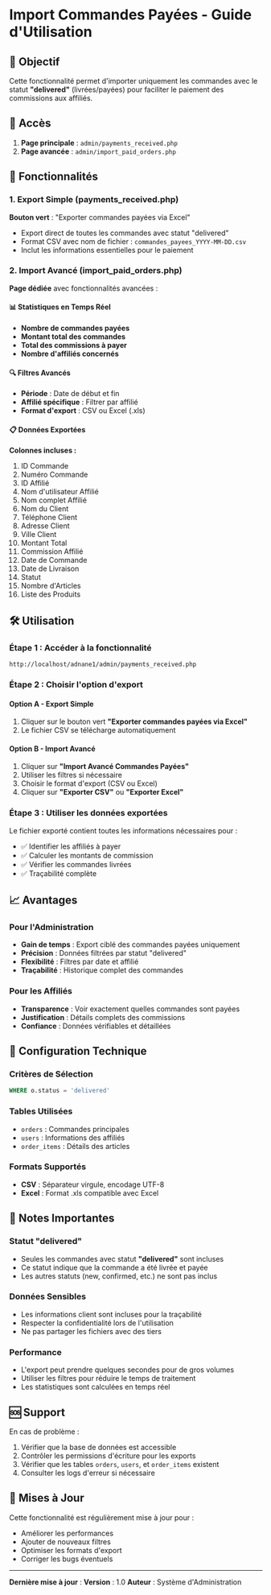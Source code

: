 # Import Commandes Payées - Guide d'Utilisation

## 🎯 Objectif

Cette fonctionnalité permet d'importer uniquement les commandes avec le statut **"delivered"** (livrées/payées) pour faciliter le paiement des commissions aux affiliés.

## 📍 Accès

1. **Page principale** : `admin/payments_received.php`
2. **Page avancée** : `admin/import_paid_orders.php`

## 🚀 Fonctionnalités

### 1. Export Simple (payments_received.php)

**Bouton vert** : "Exporter commandes payées via Excel"
- Export direct de toutes les commandes avec statut "delivered"
- Format CSV avec nom de fichier : `commandes_payees_YYYY-MM-DD.csv`
- Inclut les informations essentielles pour le paiement

### 2. Import Avancé (import_paid_orders.php)

**Page dédiée** avec fonctionnalités avancées :

#### 📊 Statistiques en Temps Réel
- **Nombre de commandes payées**
- **Montant total des commandes**
- **Total des commissions à payer**
- **Nombre d'affiliés concernés**

#### 🔍 Filtres Avancés
- **Période** : Date de début et fin
- **Affilié spécifique** : Filtrer par affilié
- **Format d'export** : CSV ou Excel (.xls)

#### 📋 Données Exportées

**Colonnes incluses :**
1. ID Commande
2. Numéro Commande
3. ID Affilié
4. Nom d'utilisateur Affilié
5. Nom complet Affilié
6. Nom du Client
7. Téléphone Client
8. Adresse Client
9. Ville Client
10. Montant Total
11. Commission Affilié
12. Date de Commande
13. Date de Livraison
14. Statut
15. Nombre d'Articles
16. Liste des Produits

## 🛠️ Utilisation

### Étape 1 : Accéder à la fonctionnalité
```
http://localhost/adnane1/admin/payments_received.php
```

### Étape 2 : Choisir l'option d'export

#### Option A - Export Simple
1. Cliquer sur le bouton vert **"Exporter commandes payées via Excel"**
2. Le fichier CSV se télécharge automatiquement

#### Option B - Import Avancé
1. Cliquer sur **"Import Avancé Commandes Payées"**
2. Utiliser les filtres si nécessaire
3. Choisir le format d'export (CSV ou Excel)
4. Cliquer sur **"Exporter CSV"** ou **"Exporter Excel"**

### Étape 3 : Utiliser les données exportées

Le fichier exporté contient toutes les informations nécessaires pour :
- ✅ Identifier les affiliés à payer
- ✅ Calculer les montants de commission
- ✅ Vérifier les commandes livrées
- ✅ Traçabilité complète

## 📈 Avantages

### Pour l'Administration
- **Gain de temps** : Export ciblé des commandes payées uniquement
- **Précision** : Données filtrées par statut "delivered"
- **Flexibilité** : Filtres par date et affilié
- **Traçabilité** : Historique complet des commandes

### Pour les Affiliés
- **Transparence** : Voir exactement quelles commandes sont payées
- **Justification** : Détails complets des commissions
- **Confiance** : Données vérifiables et détaillées

## 🔧 Configuration Technique

### Critères de Sélection
```sql
WHERE o.status = 'delivered'
```

### Tables Utilisées
- `orders` : Commandes principales
- `users` : Informations des affiliés
- `order_items` : Détails des articles

### Formats Supportés
- **CSV** : Séparateur virgule, encodage UTF-8
- **Excel** : Format .xls compatible avec Excel

## 📝 Notes Importantes

### Statut "delivered"
- Seules les commandes avec statut **"delivered"** sont incluses
- Ce statut indique que la commande a été livrée et payée
- Les autres statuts (new, confirmed, etc.) ne sont pas inclus

### Données Sensibles
- Les informations client sont incluses pour la traçabilité
- Respecter la confidentialité lors de l'utilisation
- Ne pas partager les fichiers avec des tiers

### Performance
- L'export peut prendre quelques secondes pour de gros volumes
- Utiliser les filtres pour réduire le temps de traitement
- Les statistiques sont calculées en temps réel

## 🆘 Support

En cas de problème :
1. Vérifier que la base de données est accessible
2. Contrôler les permissions d'écriture pour les exports
3. Vérifier que les tables `orders`, `users`, et `order_items` existent
4. Consulter les logs d'erreur si nécessaire

## 🔄 Mises à Jour

Cette fonctionnalité est régulièrement mise à jour pour :
- Améliorer les performances
- Ajouter de nouveaux filtres
- Optimiser les formats d'export
- Corriger les bugs éventuels

---

**Dernière mise à jour** : <?= date('d/m/Y') ?>
**Version** : 1.0
**Auteur** : Système d'Administration
